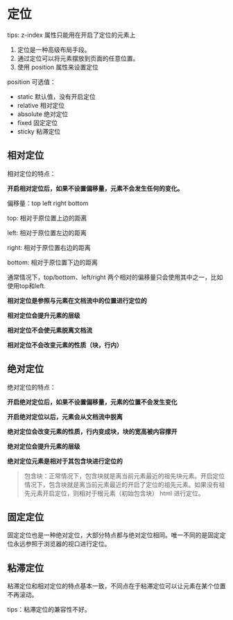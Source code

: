 # 定位

tips: z-index 属性只能用在开启了定位的元素上

1. 定位是一种高级布局手段。
2. 通过定位可以将元素摆放到页面的任意位置。
3. 使用 position 属性来设置定位

position 可选值：
* static 默认值，没有开启定位
* relative 相对定位
* absolute 绝对定位
* fixed 固定定位
* sticky 粘滞定位

## 相对定位

相对定位的特点：

**开启相对定位后，如果不设置偏移量，元素不会发生任何的变化。**

偏移量：top left right bottom

top: 相对于原位置上边的距离

left: 相对于原位置左边的距离

right: 相对于原位置右边的距离

bottom: 相对于原位置下边的距离

通常情况下，top/bottom、left/right 两个相对的偏移量只会使用其中之一，比如使用top和left.

**相对定位是参照与元素在文档流中的位置进行定位的**

**相对定位会提升元素的层级**

**相对定位不会使元素脱离文档流**

**相对定位不会改变元素的性质（块，行内）**

## 绝对定位

绝对定位的特点：

**开启绝对定位后，如果不设置偏移量，元素的位置不会发生变化**

**开启绝对定位以后，元素会从文档流中脱离**

**绝对定位会改变元素的性质，行内变成块，块的宽高被内容撑开**

**绝对定位会提升元素的层级**

**绝对定位元素是相对于其包含块进行定位的**

> 包含块：正常情况下，包含块就是离当前元素最近的祖先块元素。开启定位情况下，包含块就是离当前元素最近的开启了定位的祖先元素。如果没有祖先元素开启定位，则相对于根元素（初始包含块） html 进行定位。

## 固定定位

固定定位也是一种绝对定位，大部分特点都与绝对定位相同。唯一不同的是固定定位永远参照于浏览器的视口进行定位。

## 粘滞定位

粘滞定位和相对定位的特点基本一致，不同点在于粘滞定位可以让元素在某个位置不再滚动。

tips：粘滞定位的兼容性不好。
